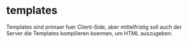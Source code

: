 templates
=========

Templates sind primaer fuer Client-Side, aber mittelfristig soll auch der 
Server die Templates kompilieren koennen, um HTML auszugeben.
